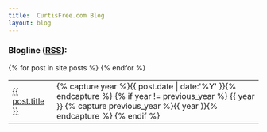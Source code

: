 ```yaml
---
title:  CurtisFree.com Blog
layout: blog
---
```

### Blogline ([RSS](/blog/feed/)):
<table class="post_list">
  {% for post in site.posts %}
    <tr>
      <td class="post_link"><a href="{{ post.url }}">{{ post.title }}</a></td>
      <td class="post_date">
        {% capture year %}{{ post.date | date:'%Y' }}{% endcapture %}
          {% if year != previous_year %}
            {{ year }}
          {% capture previous_year %}{{ year }}{% endcapture %}
        {% endif %}
      </td>
    </tr>
  {% endfor %}
</table>
